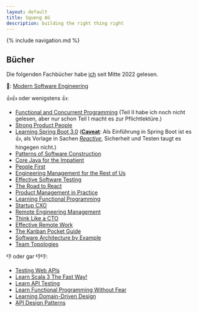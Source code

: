 ```yaml
---
layout: default
title: Squeng AG
description: building the right thing right
---
```


{% include navigation.md %}

## Bücher

Die folgenden Fachbücher habe [ich](/ingenieure) seit Mitte 2022 gelesen.

🤔: [Modern Software Engineering](/modern_software_engineering)

👍👍 oder wenigstens 👍:

- [Functional and Concurrent Programming](https://www.fcpbook.org/) (Teil II habe ich noch nicht gelesen, aber nur schon Teil I macht es zur Pflichtlektüre.)
- [Strong Product People](https://www.strongproductpeople.com/book)
- [Learning Spring Boot 3.0](https://www.packtpub.com/product/learning-spring-boot-30-third-edition/9781803233307) ([**Caveat**](https://www.merriam-webster.com/dictionary/caveat): Als Einführung in Spring Boot ist es 👍, als Vorlage in Sachen [*Reactive*](https://www.reactivemanifesto.org/), Sicherheit und Testen taugt es hingegen nicht.)
- [Patterns of Software Construction](https://link.springer.com/book/10.1007/978-1-4842-7936-6)
- [Core Java for the Impatient](https://horstmann.com/javaimpatient/index.html)
- [People First](https://rethinkpress.com/books/people-first/)
- [Engineering Management for the Rest of Us](https://www.engmanagement.dev/)
- [Effective Software Testing](https://www.manning.com/books/effective-software-testing)
- [The Road to React](https://leanpub.com/the-road-to-learn-react)
- [Product Management in Practice](https://www.oreilly.com/library/view/product-management-in/9781098119720/)
- [Learning Functional Programming](https://www.oreilly.com/library/view/learning-functional-programming/9781098111748/)
- [Startup CXO](https://www.wiley.com/en-us/Startup+CXO%3A+A+Field+Guide+to+Scaling+Up+Your+Company%27s+Critical+Functions+and+Teams-p-9781119774068)
- [Remote Engineering Management](https://www.alexandras.dev/book)
- [Think Like a CTO](https://www.manning.com/books/think-like-a-cto)
- [Effective Remote Work](https://pragprog.com/titles/jsrw/effective-remote-work/)
- [The Kanban Pocket Guide](https://leanpub.com/thekanbanpocketguide)
- [Software Architecture by Example](https://link.springer.com/book/10.1007/978-1-4842-7990-8)
- [Team Topologies](https://teamtopologies.com/book)

👎 oder gar 👎👎:

- [Testing Web APIs](https://www.manning.com/books/testing-web-apis)
- [Learn Scala 3 The Fast Way!](https://alvinalexander.gumroad.com/l/learn-scala3-fast)
- [Learn API Testing](https://link.springer.com/book/10.1007/978-1-4842-8142-0)
- [Learn Functional Programming Without Fear](https://alvinalexander.gumroad.com/l/learnfp)
- [Learning Domain-Driven Design](https://www.oreilly.com/library/view/learning-domain-driven-design/9781098100124/)
- [API Design Patterns](https://www.manning.com/books/api-design-patterns)
